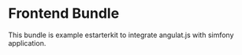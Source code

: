 Frontend Bundle
===============

This bundle is example estarterkit to integrate angulat.js with simfony application.
